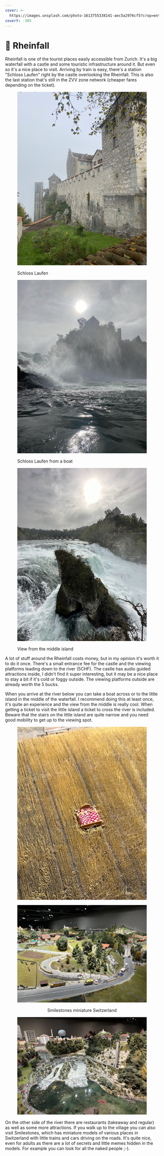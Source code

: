 ```yaml
---
cover: >-
  https://images.unsplash.com/photo-1613755338141-aec5a2976cf5?crop=entropy&cs=tinysrgb&fm=jpg&ixid=MnwxOTcwMjR8MHwxfHNlYXJjaHw1fHxyaGVpbmZhbGx8ZW58MHx8fHwxNjc4MDQ3ODU0&ixlib=rb-4.0.3&q=80
coverY: -305
---
```


# 🌊 Rheinfall

Rheinfall is one of the tourist places easily accessible from Zurich. It's a big waterfall with a castle and some touristic infrastructure around it. But even so it's a nice place to visit. Arriving by train is easy, there's a station "Schloss Laufen" right by the castle overlooking the Rheinfall. This is also the last station that's still in the ZVV zone network (cheaper fares depending on the ticket).

<div>

<figure><img src="../../.gitbook/assets/IMG_8609.jpg" alt=""><figcaption><p>Schloss Laufen</p></figcaption></figure>

 

<figure><img src="../../.gitbook/assets/IMG_8676.jpg" alt=""><figcaption><p>Schloss Laufen from a boat</p></figcaption></figure>

 

<figure><img src="../../.gitbook/assets/IMG_4927.jpg" alt=""><figcaption><p>View from the middle island</p></figcaption></figure>

</div>

A lot of stuff around the Rheinfall costs money, but in my opinion it's worth it to do it once. There's a small entrance fee for the castle and the viewing platforms leading down to the river (5CHF). The castle has audio guided attractions inside, I didn't find it super interesting, but it may be a nice place to stay a bit if it's cold or foggy outside. The viewing platforms outside are already worth the 5 bucks.

When you arrive at the river below you can take a boat across or to the little island in the middle of the waterfall. I recommend doing this at least once, it's quite an experience and the view from the middle is really cool. When getting a ticket to visit the little island a ticket to cross the river is included. Beware that the stairs on the little island are quite narrow and you need good mobility to get up to the viewing spot.

<div align="center">

<figure><img src="../../.gitbook/assets/IMG_5070.jpg" alt=""><figcaption></figcaption></figure>

 

<figure><img src="../../.gitbook/assets/IMG_5075.jpg" alt=""><figcaption><p>Smilestones miniature Switzerland</p></figcaption></figure>

 

<figure><img src="../../.gitbook/assets/IMG_5125.jpg" alt=""><figcaption></figcaption></figure>

</div>

On the other side of the river there are restaurants (takeaway and regular) as well as some more attractions. If you walk up to the village you can also visit Smilestones, which has miniature models of various places in Switzerland with little trains and cars driving on the roads. It's quite nice, even for adults as there are a lot of secrets and little memes hidden in the models. For example you can look for all the naked people ;-).
